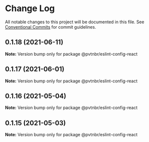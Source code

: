# Change Log

All notable changes to this project will be documented in this file.
See [Conventional Commits](https://conventionalcommits.org) for commit guidelines.

## 0.1.18 (2021-06-11)

**Note:** Version bump only for package @pvtnbr/eslint-config-react





## 0.1.17 (2021-06-01)

**Note:** Version bump only for package @pvtnbr/eslint-config-react





## 0.1.16 (2021-05-04)

**Note:** Version bump only for package @pvtnbr/eslint-config-react





## 0.1.15 (2021-05-03)

**Note:** Version bump only for package @pvtnbr/eslint-config-react
